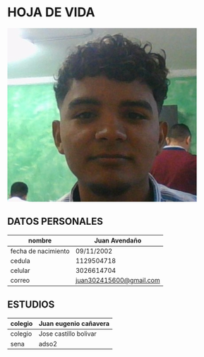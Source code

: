 # HOJA DE VIDA
<img src="https://github.com/Juanjos0911/hojadevida/blob/main/WIN_20230227_08_11_05_Pro%20(2).jpg">
   
## DATOS PERSONALES

|nombre          |   Juan Avendaño   |
|----------------|--------------------|
|fecha de nacimiento|09/11/2002|
|cedula          |   1129504718      |
|celular         |3026614704         
|correo          |juan302415600@gmail.com| 

## ESTUDIOS
|colegio        |  Juan eugenio cañavera  |
|----------------|--------------------|
|colegio          |   Jose castillo bolivar     |
|sena|adso2|

